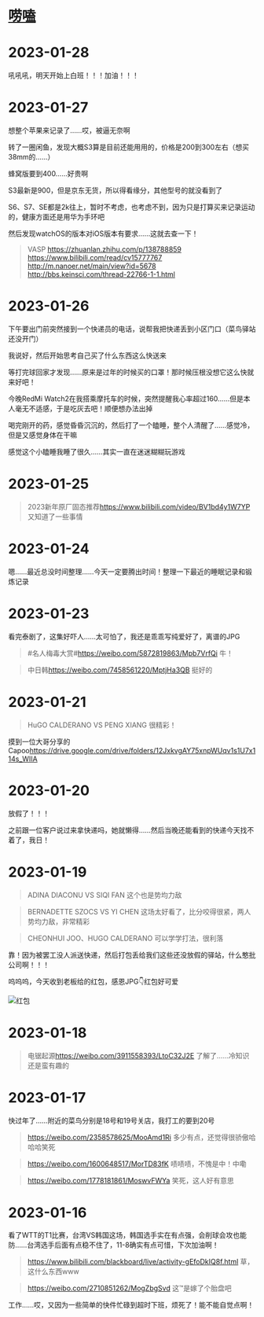# [唠嗑](https://github.com/noteMay/blog/issues/29)

# 2023-01-28

吼吼吼，明天开始上白班！！！加油！！！

# 2023-01-27

想整个苹果来记录了……哎，被逼无奈啊

转了一圈闲鱼，发现大概S3算是目前还能用用的，价格是200到300左右（想买38mm的……）

蜂窝版要到400……好贵啊

S3最新是900，但是京东无货，所以得看缘分，其他型号的就没看到了

S6、S7、SE都是2k往上，暂时不考虑，也考虑不到，因为只是打算买来记录运动的，健康方面还是用华为手环吧

然后发现watchOS的版本对iOS版本有要求……这就去查一下！

> VASP
<https://zhuanlan.zhihu.com/p/138788859>
<https://www.bilibili.com/read/cv15777767>
<http://m.nanoer.net/main/view?id=5678>
<http://bbs.keinsci.com/thread-22766-1-1.html>

# 2023-01-26

下午要出门前突然接到一个快递员的电话，说帮我把快递丢到小区门口（菜鸟驿站还没开门）

我说好，然后开始思考自己买了什么东西这么快送来

等打完球回家才发现……原来是过年的时候买的口罩！那时候压根没想它这么快就来好吧！

今晚RedMi Watch2在我搭乘摩托车的时候，突然提醒我心率超过160……但是本人毫无不适感，于是吃灰去吧！顺便想办法出掉

喝完刚开的药，感觉昏昏沉沉的，然后打了一个瞌睡，整个人清醒了……感觉冷，但是又感觉身体在干嘛

感觉这个小瞌睡我睡了很久……其实一直在迷迷糊糊玩游戏

# 2023-01-25

> 2023新年原厂固态推荐<https://www.bilibili.com/video/BV1bd4y1W7YP>
又知道了一些事情

# 2023-01-24

嗯……最近总没时间整理……今天一定要腾出时间！整理一下最近的睡眠记录和锻炼记录

# 2023-01-23

看完泰剧了，这集好吓人……太可怕了，我还是乖乖写纯爱好了，离谱的JPG

> #名人梅毒大赏#<https://weibo.com/5872819863/Mpb7VrfQi>
牛！

> 中日韩<https://weibo.com/7458561220/MptjHa3QB>
挺好的

# 2023-01-21

> HuGO CALDERANO VS PENG XIANG
很精彩！

摸到一位大哥分享的Capoo<https://drive.google.com/drive/folders/12JxkvgAY75xnpWUqv1s1U7x114s_WIIA>

# 2023-01-20

放假了！！！

之前跟一位客户说过来拿快递吗，她就懒得……然后当晚还能看到的快递今天找不着了，我日！

# 2023-01-19

> ADINA DIACONU VS SIQI FAN
这个也是势均力敌

> BERNADETTE SZOCS VS YI CHEN
这场太好看了，比分咬得很紧，两人势均力敌，非常精彩

> CHEONHUI JOO、HUGO CALDERANO
可以学学打法，很利落

靠！因为被罢工没人派送快递，然后打包丢给我们这些还没放假的驿站，什么憨批公司啊！！！

呜呜呜，今天收到老板给的红包，感恩JPG👇红包好可爱

![红包](https://9852.ru/images/2023/01/20/IMG_20230119_230827.jpg)

# 2023-01-18

> 电锯起源<https://weibo.com/3911558393/LtoC32J2E>
了解了……冷知识还是蛮有趣的

# 2023-01-17

快过年了……附近的菜鸟分别是18号和19号关店，我打工的要到20号

> <https://weibo.com/2358578625/MooAmd1Ri>
多少有点，还觉得很骄傲哈哈哈笑死

> <https://weibo.com/1600648517/MorTD83fK>
啧啧啧，不愧是中！中嘞

> <https://weibo.com/1778181861/MoswvFWYa>
笑死，这人好有意思

# 2023-01-16

看了WTT的T1比赛，台湾VS韩国这场，韩国选手实在有点强，会削球会攻也能防……台湾选手后面有点稳不住了，11-8确实有点可惜，下次加油啊！

> <https://www.bilibili.com/blackboard/live/activity-gEfoDkIQ8f.html>
草，这什么东西www

> <https://weibo.com/2710851262/MogZbgSvd>
这™是嫁了个胎盘吧

工作……哎，又因为一些简单的快件忙碌到超时下班，烦死了！能不能自觉点啊！